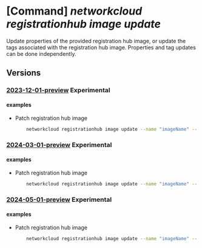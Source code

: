 # [Command] _networkcloud registrationhub image update_

Update properties of the provided registration hub image, or update the tags associated with the registration hub image. Properties and tag updates can be done independently.

## Versions

### [2023-12-01-preview](/Resources/mgmt-plane/L3N1YnNjcmlwdGlvbnMve30vcmVzb3VyY2Vncm91cHMve30vcHJvdmlkZXJzL21pY3Jvc29mdC5uZXR3b3JrY2xvdWQvcmVnaXN0cmF0aW9uaHVicy97fS9pbWFnZXMve30=/2023-12-01-preview.xml) **Experimental**

<!-- mgmt-plane /subscriptions/{}/resourcegroups/{}/providers/microsoft.networkcloud/registrationhubs/{}/images/{} 2023-12-01-preview -->

#### examples

- Patch registration hub image
    ```bash
        networkcloud registrationhub image update --name "imageName" --registration-hub-name "registrationHubName" --resource-group "resourceGroupName"  --description "Example registration hub image description" --allow-registration "True" --tags key1="myvalue1" key2="myvalue2"
    ```

### [2024-03-01-preview](/Resources/mgmt-plane/L3N1YnNjcmlwdGlvbnMve30vcmVzb3VyY2Vncm91cHMve30vcHJvdmlkZXJzL21pY3Jvc29mdC5uZXR3b3JrY2xvdWQvcmVnaXN0cmF0aW9uaHVicy97fS9pbWFnZXMve30=/2024-03-01-preview.xml) **Experimental**

<!-- mgmt-plane /subscriptions/{}/resourcegroups/{}/providers/microsoft.networkcloud/registrationhubs/{}/images/{} 2024-03-01-preview -->

#### examples

- Patch registration hub image
    ```bash
        networkcloud registrationhub image update --name "imageName" --registration-hub-name "registrationHubName" --resource-group "resourceGroupName"  --description "Example registration hub image description" --allow-registration "True" --tags key1="myvalue1" key2="myvalue2"
    ```

### [2024-05-01-preview](/Resources/mgmt-plane/L3N1YnNjcmlwdGlvbnMve30vcmVzb3VyY2Vncm91cHMve30vcHJvdmlkZXJzL21pY3Jvc29mdC5uZXR3b3JrY2xvdWQvcmVnaXN0cmF0aW9uaHVicy97fS9pbWFnZXMve30=/2024-05-01-preview.xml) **Experimental**

<!-- mgmt-plane /subscriptions/{}/resourcegroups/{}/providers/microsoft.networkcloud/registrationhubs/{}/images/{} 2024-05-01-preview -->

#### examples

- Patch registration hub image
    ```bash
        networkcloud registrationhub image update --name "imageName" --registration-hub-name "registrationHubName" --resource-group "resourceGroupName"  --description "Example registration hub image description" --allow-registration "True" --tags key1="myvalue1" key2="myvalue2"
    ```
